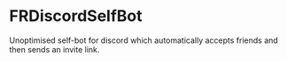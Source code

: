 # FRDiscordSelfBot
Unoptimised self-bot for discord which automatically accepts friends and then sends an invite link.
